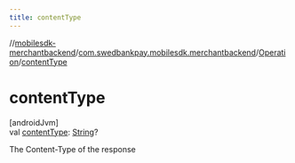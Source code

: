 ```yaml
---
title: contentType
---
```

//[mobilesdk-merchantbackend](../../../index.html)/[com.swedbankpay.mobilesdk.merchantbackend](../index.html)/[Operation](index.html)/[contentType](content-type.html)



# contentType



[androidJvm]\
val [contentType](content-type.html): [String](https://kotlinlang.org/api/latest/jvm/stdlib/kotlin/-string/index.html)?



The Content-Type of the response




